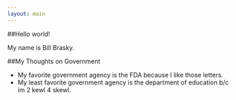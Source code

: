 ```yaml
---
layout: main
---
```


##Hello world!

My name is Bill Brasky.

##My Thoughts on Government

* My favorite government agency is the FDA because I like those letters.
* My least favorite government agency is the department of education b/c im 2 kewl 4 skewl.
